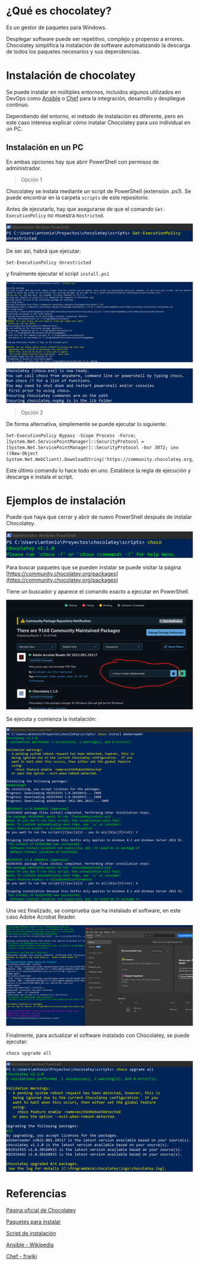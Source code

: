# ¿Qué es chocolatey?
Es un gestor de paquetes para Windows. 

Desplegar software puede ser repetitivo, complejo y propenso a errores. Chocolatey simplifica la instalación de software automatizando la descarga de todos los paquetes necesarios y sus dependencias.

# Instalación de chocolatey
Se puede instalar en múltiples entornos, incluidos algunos utilizados en DevOps como [Ansible](https://es.wikipedia.org/wiki/Ansible_(software)) o [Chef](https://es.frwiki.wiki/wiki/Chef_%28logiciel%29) para la integración, desarrollo y despliegue continuo.

Dependiendo del entorno, el método de instalación es diferente, pero en este caso interesa explicar cómo instalar Chocolatey para uso individual en un PC.

## Instalación en un PC
En ambas opciones hay que abrir PowerShell con permisos de administrador.
> Opción 1

Chocolatey se instala mediante un script de PowerShell (extensión .ps1). Se puede encontrar en la carpeta `scripts` de este repositorio.

Antes de ejecutarlo, hay que asegurarse de que el comando `Get-ExecutionPolicy` no muestra `Restricted`.

![unrestricted](https://github.com/naranjocarmona/chocolatey/blob/main/capturas/unrestricted.png)

De ser así, habrá que ejecutar:
```
Set-ExecutionPolicy Unrestricted
```
y finalmente ejecutar el script `install.ps1`

![instalacionProceso](https://github.com/naranjocarmona/chocolatey/blob/main/capturas/instalacionProceso.png)

![instalacionFin](https://github.com/naranjocarmona/chocolatey/blob/main/capturas/instalacionFin.png)

> Opción 2

De forma alternativa, simplemente se puede ejecutar lo siguiente:

```
Set-ExecutionPolicy Bypass -Scope Process -Force; [System.Net.ServicePointManager]::SecurityProtocol = [System.Net.ServicePointManager]::SecurityProtocol -bor 3072; iex ((New-Object System.Net.WebClient).DownloadString('https://community.chocolatey.org/install.ps1'))
```
Este último comando lo hace todo en uno. Establece la regla de ejecución y descarga e instala el script.

# Ejemplos de instalación
Puede que haya que cerrar y abrir de nuevo PowerShell después de instalar Chocolatey.

![chocoInstalado](https://github.com/naranjocarmona/chocolatey/blob/main/capturas/chocoInstalado.png)

Para buscar paquetes que se pueden instalar se puede visitar la página [https://community.chocolatey.org/packages](https://community.chocolatey.org/packages)

Tiene un buscador y aparece el comando exacto a ejecutar en PowerShell.

![instalacionPaqueteComando](https://github.com/naranjocarmona/chocolatey/blob/main/capturas/instalarPaqueteComando.png)

Se ejecuta y comienza la instalación:

![instalacionPaquetePowerShell](https://github.com/naranjocarmona/chocolatey/blob/main/capturas/instalacionPaquetePowerShell.png)


Una vez finalizado, se comprueba que ha instalado el software, en este caso Adobe Acrobat Reader.

![acrobatReaderInstalado](https://github.com/naranjocarmona/chocolatey/blob/main/capturas/acrobarReaderInstalado.png)

Finalmente, para actualizar el software instalado con Chocolatey, se puede ejecutar:
```
choco upgrade all
```
![actualizar](https://github.com/naranjocarmona/chocolatey/blob/main/capturas/actualizar.png)

# Referencias

[Página oficial de Chocolatey](https://chocolatey.org)

[Paquetes para instalar](https://community.chocolatey.org/packages)

[Script de instalación](https://community.chocolatey.org/install.ps1)

[Ansible - Wikipedia](https://es.wikipedia.org/wiki/Ansible_(software))

[Chef - frwiki](https://es.frwiki.wiki/wiki/Chef_%28logiciel%29)
